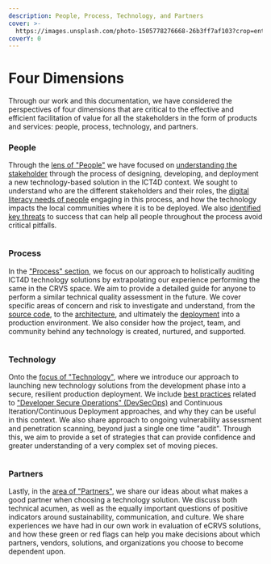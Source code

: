 ```yaml
---
description: People, Process, Technology, and Partners
cover: >-
  https://images.unsplash.com/photo-1505778276668-26b3ff7af103?crop=entropy&cs=srgb&fm=jpg&ixid=M3wxOTcwMjR8MHwxfHNlYXJjaHwxfHxjb21wYXNzfGVufDB8fHx8MTcxNTIxMjE4MXww&ixlib=rb-4.0.3&q=85
coverY: 0
---
```


# Four Dimensions

Through our work and this documentation, we have considered the perspectives of four dimensions that are critical to the effective and efficient facilitation of value for all the stakeholders in the form of products and services: people, process, technology, and partners.

### People

Through the [lens of "People"](people/who-we-aim-to-help.md) we have focused on [understanding the stakeholder](people/stakeholder-experiences.md) through the process of designing, developing, and deployment a new technology-based solution in the ICT4D context. We sought to understand who are the different stakeholders and their roles, the [digital literacy needs of people](people/stakeholder-experiences.md) engaging in this process, and how the technology impacts the local communities where it is to be deployed. We also [identified key threats](people/threats-to-success.md) to success that can help all people throughout the process avoid critical pitfalls.

<figure><img src="https://images.unsplash.com/photo-1552581234-26160f608093?crop=entropy&#x26;cs=srgb&#x26;fm=jpg&#x26;ixid=M3wxOTcwMjR8MHwxfHNlYXJjaHw3fHxwZW9wbGUlMjB3b3JraW5nfGVufDB8fHx8MTcxNTY1MDAwNHww&#x26;ixlib=rb-4.0.3&#x26;q=85" alt=""><figcaption></figcaption></figure>

### Process

In the ["Process" section](process/holistic-audits-for-ict4d.md), we focus on our approach to holistically auditing ICT4D technology solutions by extrapolating our experience performing the same in the CRVS space. We aim to provide a detailed guide for anyone to perform a similar technical quality assessment in the future. We cover specific areas of concern and risk to investigate and understand, from the [source code](process/source-code-security.md), to the [architecture](process/application-architecture.md), and ultimately the [deployment](process/devsecops.md) into a production environment. We also consider how the project, team, and community behind any technology is created, nurtured, and supported.

<figure><img src="https://images.unsplash.com/photo-1587440871875-191322ee64b0?crop=entropy&#x26;cs=srgb&#x26;fm=jpg&#x26;ixid=M3wxOTcwMjR8MHwxfHNlYXJjaHwxfHxwcm9jZXNzfGVufDB8fHx8MTcxNTU3MTUxNnww&#x26;ixlib=rb-4.0.3&#x26;q=85" alt=""><figcaption></figcaption></figure>

### Technology

Onto the [focus of "Technology"](technology/on-launching-technology.md), where we introduce our approach to launching new technology solutions from the development phase into a secure, resilient production deployment. We include [best practices](technology/beauty-and-flaws-of-architecture.md) related to ["Developer Secure Operations" (DevSecOps)](technology/development-and-secure-operations.md) and Continuous Iteration/Continuous Deployment approaches, and why they can be useful in this context. We also share approach to ongoing vulnerability assessment and penetration scanning, beyond just a single one time "audit". Through this, we aim to provide a set of strategies that can provide confidence and greater understanding of a very complex set of moving pieces.

<figure><img src="https://images.unsplash.com/photo-1423666639041-f56000c27a9a?crop=entropy&#x26;cs=srgb&#x26;fm=jpg&#x26;ixid=M3wxOTcwMjR8MHwxfHNlYXJjaHwxMHx8dGVjaG5vbG9neSUyMGRvY3RvcnxlbnwwfHx8fDE3MTU2NTAwNDl8MA&#x26;ixlib=rb-4.0.3&#x26;q=85" alt=""><figcaption></figcaption></figure>

### Partners

Lastly, in the [area of "Partners"](partners/evaluation-case-studies.md), we share our ideas about what makes a good partner when choosing a technology solution. We discuss both technical acumen, as well as the equally important questions of positive indicators around sustainability, communication, and culture. We share experiences we have had in our own work in evaluation of eCRVS solutions, and how these green or red flags can help you make decisions about which partners, vendors, solutions, and organizations you choose to become dependent upon.

<figure><img src="https://images.unsplash.com/photo-1600880292089-90a7e086ee0c?crop=entropy&#x26;cs=srgb&#x26;fm=jpg&#x26;ixid=M3wxOTcwMjR8MHwxfHNlYXJjaHwxfHxwYXJ0bmVyc3xlbnwwfHx8fDE3MTU2NTAwNjJ8MA&#x26;ixlib=rb-4.0.3&#x26;q=85" alt=""><figcaption></figcaption></figure>

